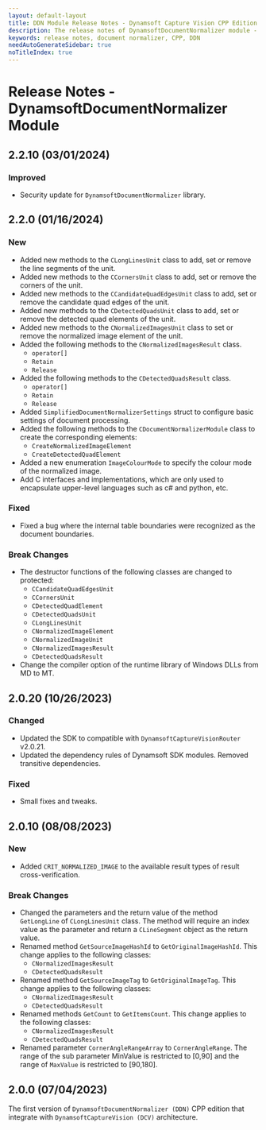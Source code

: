 ```yaml
---
layout: default-layout
title: DDN Module Release Notes - Dynamsoft Capture Vision CPP Edition
description: The release notes of DynamsoftDocumentNormalizer module - Dynamsoft Capture Vision CPP Edition.
keywords: release notes, document normalizer, CPP, DDN
needAutoGenerateSidebar: true
noTitleIndex: true
---
```


# Release Notes - DynamsoftDocumentNormalizer Module

## 2.2.10 (03/01/2024)

### Improved

- Security update for `DynamsoftDocumentNormalizer` library.

## 2.2.0 (01/16/2024)

### New

- Added new methods to the `CLongLinesUnit` class to add, set or remove the line segments of the unit.
- Added new methods to the `CCornersUnit` class to add, set or remove the corners of the unit.
- Added new methods to the `CCandidateQuadEdgesUnit` class to add, set or remove the candidate quad edges of the unit.
- Added new methods to the `CDetectedQuadsUnit` class to add, set or remove the detected quad elements of the unit.
- Added new methods to the `CNormalizedImagesUnit` class to set or remove the normalized image element of the unit.
- Added the following methods to the `CNormalizedImagesResult` class.
  - `operator[]`
  - `Retain`
  - `Release`
- Added the following methods to the `CDetectedQuadsResult` class.
  - `operator[]`
  - `Retain`
  - `Release`
- Added `SimplifiedDocumentNormalizerSettings` struct to configure basic settings of document processing.
- Added the following methods to the `CDocumentNormalizerModule` class to create the corresponding elements:
  - `CreateNormalizedImageElement`
  - `CreateDetectedQuadElement`
- Added a new enumeration `ImageColourMode` to specify the colour mode of the normalized image.
- Add C interfaces and implementations, which are only used to encapsulate upper-level languages such as c# and python, etc.

### Fixed

- Fixed a bug where the internal table boundaries were recognized as the document boundaries.

### Break Changes

- The destructor functions of the following classes are changed to protected:
  - `CCandidateQuadEdgesUnit`
  - `CCornersUnit`
  - `CDetectedQuadElement`
  - `CDetectedQuadsUnit`
  - `CLongLinesUnit`
  - `CNormalizedImageElement`
  - `CNormalizedImageUnit`
  - `CNormalizedImagesResult`
  - `CDetectedQuadsResult`
- Change the compiler option of the runtime library of Windows DLLs from MD to MT.

## 2.0.20 (10/26/2023)

### Changed

- Updated the SDK to compatible with `DynamsoftCaptureVisionRouter` v2.0.21.
- Updated the dependency rules of Dynamsoft SDK modules. Removed transitive dependencies.

### Fixed

- Small fixes and tweaks.

## 2.0.10 (08/08/2023)

### New

- Added `CRIT_NORMALIZED_IMAGE` to the available result types of result cross-verification.

### Break Changes

- Changed the parameters and the return value of the method `GetLongLine` of `CLongLinesUnit` class. The method will require an index value as the parameter and return a `CLineSegment` object as the return value.
- Renamed method `GetSourceImageHashId` to `GetOriginalImageHashId`. This change applies to the following classes:
  - `CNormalizedImagesResult`
  - `CDetectedQuadsResult`
- Renamed method `GetSourceImageTag` to `GetOriginalImageTag`. This change applies to the following classes:
  - `CNormalizedImagesResult`
  - `CDetectedQuadsResult`
- Renamed methods `GetCount` to `GetItemsCount`. This change applies to the following classes:
  - `CNormalizedImagesResult`
  - `CDetectedQuadsResult`
- Renamed parameter `CornerAngleRangeArray` to `CornerAngleRange`. The range of the sub parameter MinValue is restricted to [0,90] and the range of `MaxValue` is restricted to [90,180].

## 2.0.0 (07/04/2023)

The first version of `DynamsoftDocumentNormalizer (DDN)` CPP edition that integrate with `DynamsoftCaptureVision (DCV)` architecture.
